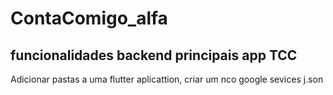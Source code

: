 # ContaComigo_alfa
## funcionalidades backend principais app TCC
Adicionar pastas a uma flutter aplicattion, criar um nco google sevices j.son
